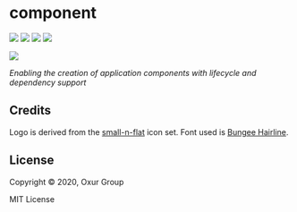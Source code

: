 # component

[![][build-badge]][build]
[![][crate-badge]][crate]
[![][tag-badge]][tag]
[![][docs-badge]][docs]

[![][logo]][logo-large]

*Enabling the creation of application components with lifecycle and dependency support*

## Credits

Logo is derived from the [small-n-flat](https://github.com/paomedia/small-n-flat)
icon set. Font used is [Bungee Hairline](https://fonts.google.com/specimen/Bungee+Hairline).

## License

Copyright © 2020, Oxur Group

MIT License

<!-- Named page links below: /-->

[logo]: resources/images/logo-500x.png
[logo-large]: resources/images/logo-2000x.png
[build]: https://github.com/oxur/component/actions?query=workflow%3Abuild+
[build-badge]: https://github.com/oxur/component/workflows/build/badge.svg
[crate]: https://crates.io/crates/oxur-component
[crate-badge]: https://img.shields.io/crates/v/oxur-component.svg
[docs]: https://docs.rs/oxur-component/
[docs-badge]: https://img.shields.io/badge/rust-documentation-blue.svg
[tag-badge]: https://img.shields.io/github/tag/oxur/component.svg
[tag]: https://github.com/oxur/component/tags
